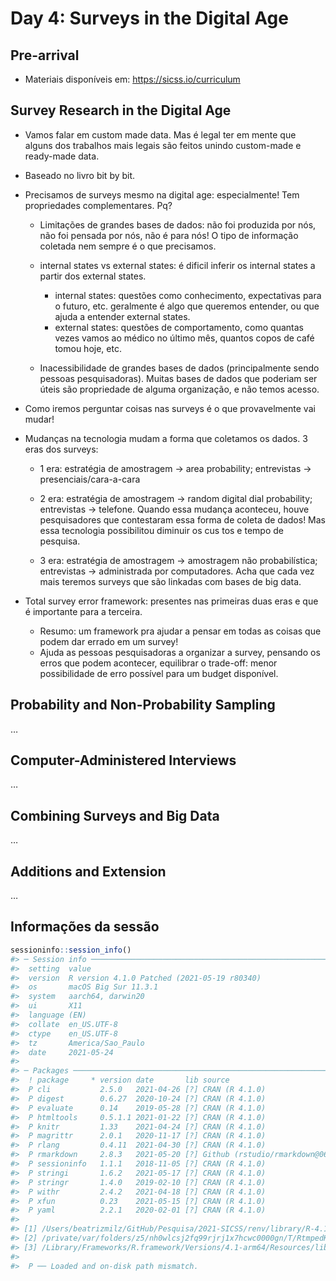 
<!-- README.md is generated from README.Rmd. Please edit that file -->

# Day 4: Surveys in the Digital Age

## Pre-arrival

-   Materiais disponíveis em: <https://sicss.io/curriculum>

## Survey Research in the Digital Age

-   Vamos falar em custom made data. Mas é legal ter em mente que alguns
    dos trabalhos mais legais são feitos unindo custom-made e ready-made
    data.

-   Baseado no livro bit by bit.

-   Precisamos de surveys mesmo na digital age: especialmente! Tem
    propriedades complementares. Pq?

    -   Limitações de grandes bases de dados: não foi produzida por nós,
        não foi pensada por nós, não é para nós! O tipo de informação
        coletada nem sempre é o que precisamos.

    -   internal states vs external states: é dificil inferir os
        internal states a partir dos external states.

        -   internal states: questões como conhecimento, expectativas
            para o futuro, etc. geralmente é algo que queremos entender,
            ou que ajuda a entender external states.
        -   external states: questões de comportamento, como quantas
            vezes vamos ao médico no último mês, quantos copos de café
            tomou hoje, etc.

    -   Inacessibilidade de grandes bases de dados (principalmente sendo
        pessoas pesquisadoras). Muitas bases de dados que poderiam ser
        úteis são propriedade de alguma organização, e não temos acesso.

-   Como iremos perguntar coisas nas surveys é o que provavelmente vai
    mudar!

-   Mudanças na tecnologia mudam a forma que coletamos os dados. 3 eras
    dos surveys:

    -   1 era: estratégia de amostragem -&gt; area probability;
        entrevistas -&gt; presenciais/cara-a-cara

    -   2 era: estratégia de amostragem -&gt; random digital dial
        probability; entrevistas -&gt; telefone. Quando essa mudança
        aconteceu, houve pesquisadores que contestaram essa forma de
        coleta de dados! Mas essa tecnologia possibilitou diminuir os
        cus tos e tempo de pesquisa.

    -   3 era: estratégia de amostragem -&gt; amostragem não
        probabilística; entrevistas -&gt; administrada por computadores.
        Acha que cada vez mais teremos surveys que são linkadas com
        bases de big data.

-   Total survey error framework: presentes nas primeiras duas eras e
    que é importante para a terceira.

    -   Resumo: um framework pra ajudar a pensar em todas as coisas que
        podem dar errado em um survey!
    -   Ajuda as pessoas pesquisadoras a organizar a survey, pensando os
        erros que podem acontecer, equilibrar o trade-off: menor
        possibilidade de erro possível para um budget disponível.

## Probability and Non-Probability Sampling

…

## Computer-Administered Interviews

…

## Combining Surveys and Big Data

…

## Additions and Extension

…

## Informações da sessão

``` r
sessioninfo::session_info()
#> ─ Session info ───────────────────────────────────────────────────────────────
#>  setting  value                                      
#>  version  R version 4.1.0 Patched (2021-05-19 r80340)
#>  os       macOS Big Sur 11.3.1                       
#>  system   aarch64, darwin20                          
#>  ui       X11                                        
#>  language (EN)                                       
#>  collate  en_US.UTF-8                                
#>  ctype    en_US.UTF-8                                
#>  tz       America/Sao_Paulo                          
#>  date     2021-05-24                                 
#> 
#> ─ Packages ───────────────────────────────────────────────────────────────────
#>  ! package     * version date       lib source                            
#>  P cli           2.5.0   2021-04-26 [?] CRAN (R 4.1.0)                    
#>  P digest        0.6.27  2020-10-24 [?] CRAN (R 4.1.0)                    
#>  P evaluate      0.14    2019-05-28 [?] CRAN (R 4.1.0)                    
#>  P htmltools     0.5.1.1 2021-01-22 [?] CRAN (R 4.1.0)                    
#>  P knitr         1.33    2021-04-24 [?] CRAN (R 4.1.0)                    
#>  P magrittr      2.0.1   2020-11-17 [?] CRAN (R 4.1.0)                    
#>  P rlang         0.4.11  2021-04-30 [?] CRAN (R 4.1.0)                    
#>  P rmarkdown     2.8.3   2021-05-20 [?] Github (rstudio/rmarkdown@067a920)
#>  P sessioninfo   1.1.1   2018-11-05 [?] CRAN (R 4.1.0)                    
#>  P stringi       1.6.2   2021-05-17 [?] CRAN (R 4.1.0)                    
#>  P stringr       1.4.0   2019-02-10 [?] CRAN (R 4.1.0)                    
#>  P withr         2.4.2   2021-04-18 [?] CRAN (R 4.1.0)                    
#>  P xfun          0.23    2021-05-15 [?] CRAN (R 4.1.0)                    
#>  P yaml          2.2.1   2020-02-01 [?] CRAN (R 4.1.0)                    
#> 
#> [1] /Users/beatrizmilz/GitHub/Pesquisa/2021-SICSS/renv/library/R-4.1/aarch64-apple-darwin20
#> [2] /private/var/folders/z5/nh0wlcsj2fq99rjrj1x7hcwc0000gn/T/RtmpedKqUw/renv-system-library
#> [3] /Library/Frameworks/R.framework/Versions/4.1-arm64/Resources/library
#> 
#>  P ── Loaded and on-disk path mismatch.
```
